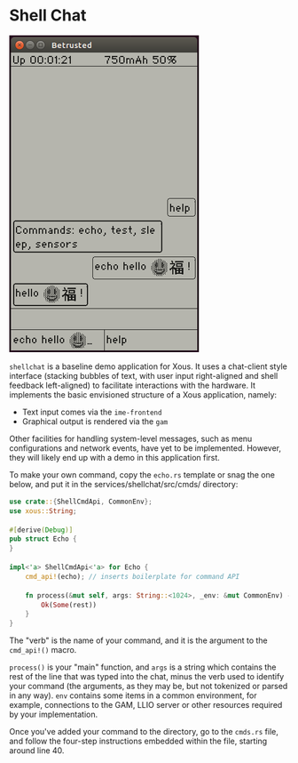 # Shell Chat

![screenshot](shellchat_screen1.png)

`shellchat` is a baseline demo application for Xous. It uses a chat-client
style interface (stacking bubbles of text, with user input right-aligned
and shell feedback left-aligned) to facilitate interactions with the hardware.
It implements the basic envisioned structure of a Xous application, namely:

 - Text input comes via the `ime-frontend`
 - Graphical output is rendered via the `gam`

Other facilities for handling system-level messages, such as menu configurations
and network events, have yet to be implemented. However, they will likely end up
with a demo in this application first.

To make your own command, copy the `echo.rs` template or snag the one below, and put
it in the services/shellchat/src/cmds/ directory:

```Rust
use crate::{ShellCmdApi, CommonEnv};
use xous::String;

#[derive(Debug)]
pub struct Echo {
}

impl<'a> ShellCmdApi<'a> for Echo {
    cmd_api!(echo); // inserts boilerplate for command API

    fn process(&mut self, args: String::<1024>, _env: &mut CommonEnv) -> Result<Option<String::<1024>>, xous::Error> {
        Ok(Some(rest))
    }
}
```

The "verb" is the name of your command, and it is the argument to the `cmd_api!()` macro.

`process()` is your "main" function, and `args` is a string which contains the
rest of the line that was typed into the chat, minus the verb used to identify
your command (the arguments, as they may be, but not tokenized or parsed in
any way). `env` contains some items in a common environment, for example, connections
to the GAM, LLIO server or other resources required by your implementation.

Once you've added your command to the directory, go to the `cmds.rs` file, and follow
the four-step instructions embedded within the file, starting around line 40.
